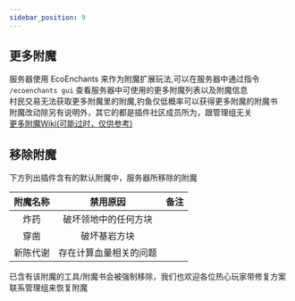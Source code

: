 ```yaml
---
sidebar_position: 9
---
```

## 更多附魔
服务器使用 EcoEnchants 来作为附魔扩展玩法,可以在服务器中通过指令 `/ecoenchants gui` 查看服务器中可使用的更多附魔列表以及附魔信息  
村民交易无法获取更多附魔里的附魔,钓鱼仅低概率可以获得更多附魔的附魔书  
附魔改动除另有说明外，其它的都是插件社区成员所为，跟管理组无关  
[更多附魔Wiki(可能过时，仅供参考)](https://xiaomomi.gitbook.io/ecoenchants/fu-mo/suo-you-fu-mo)

## 移除附魔
下方列出插件含有的默认附魔中，服务器所移除的附魔  

|  附魔名称   |               禁用原因               |                            备注                            |
| :---------: | :----------------------------------: | :--------------------------------------------------------: |
|炸药|破坏领地中的任何方块|
|穿凿|破坏基岩方块|
|新陈代谢|存在计算血量相关的问题|

已含有该附魔的工具/附魔书会被强制移除，我们也欢迎各位热心玩家带修复方案联系管理组来恢复附魔